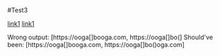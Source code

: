 #Test3

[link1](https://ooga[]booga.com)
[link1](https://ooga[]bo()oga.com)

Wrong output: [https://ooga[]booga.com, https://ooga[]bo(]
Should've been: [https://ooga[]booga.com, https://ooga[]bo()oga.com]